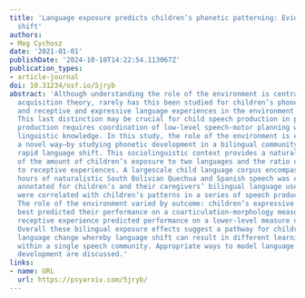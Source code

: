 ```yaml
---
title: 'Language exposure predicts children’s phonetic patterning: Evidence from language
  shift'
authors:
- Meg Cychosz
date: '2021-01-01'
publishDate: '2024-10-10T14:22:54.113067Z'
publication_types:
- article-journal
doi: 10.31234/osf.io/5jryb
abstract: 'Although understanding the role of the environment is central to language
  acquisition theory, rarely has this been studied for children’s phonetic development;
  and receptive and expressive language experiences in the environment are not distinguished.
  This last distinction may be crucial for child speech production in particular because
  production requires coordination of low-level speech-motor planning with high-level
  linguistic knowledge. In this study, the role of the environment is evaluated in
  a novel way—by studying phonetic development in a bilingual community undergoing
  rapid language shift. This sociolinguistic context provides a naturalistic gradient
  of the amount of children’s exposure to two languages and the ratio of expressive
  to receptive experiences. A largescale child language corpus encompassing over 500
  hours of naturalistic South Bolivian Quechua and Spanish speech was efficiently
  annotated for children’s and their caregivers’ bilingual language use. These estimates
  were correlated with children’s patterns in a series of speech production tasks.
  The role of the environment varied by outcome: children’s expressive language experience
  best predicted their performance on a coarticulation-morphology measure while their
  receptive experience predicted performance on a lower-level measure of vowel variability.
  Overall these bilingual exposure effects suggest a pathway for children’s role in
  language change whereby language shift can result in different learning outcomes
  within a single speech community. Appropriate ways to model language exposure in
  development are discussed.'
links:
- name: URL
  url: https://psyarxiv.com/5jryb/
---
```

